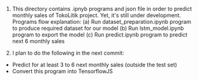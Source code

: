 1. This directory contains .ipnyb programs and json file in order to predict monthly sales of TokoLitik project. Yet, it's still under development. Programs flow explanation:
(a) Run dataset_preparation.ipynb program to produce required dataset for our model
(b) Run lstm_model.ipynb program to export the model
(c) Run predict.ipynb program to predict next 6 monthly sales

2. I plan to do the following in the next commit:
- Predict for at least 3 to 6 next monthly sales (outside the test set)
- Convert this program into TensorflowJS

